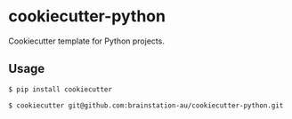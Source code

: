# cookiecutter-python

Cookiecutter template for Python projects.

## Usage

```bash
$ pip install cookiecutter

$ cookiecutter git@github.com:brainstation-au/cookiecutter-python.git
```
